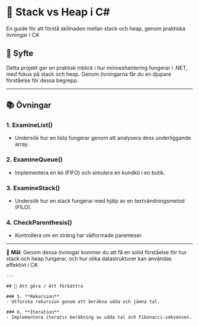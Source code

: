 
# 🧠 Stack vs Heap i C#
En guide för att förstå skillnaden mellan stack och heap, genom praktiska övningar i C#.

## 🧩 Syfte
Detta projekt ger en praktisk inblick i hur minneshantering fungerar i .NET, med fokus på stack och heap. Genom övningarna får du en djupare förståelse för dessa begrepp.

---

## 📚 Övningar

### 1. **ExamineList()**
- Undersök hur en lista fungerar genom att analysera dess underliggande array.

### 2. **ExamineQueue()**
-  Implementera en kö (FIFO) och simulera en kundkö i en butik.

### 3. **ExamineStack()**
-  Undersök hur en stack fungerar med hjälp av en textvändningsmetod (FILO).

### 4. **CheckParenthesis()**
- Kontrollera om en sträng har välformade parenteser.


---

🎯 **Mål**: Genom dessa övningar kommer du att få en solid förståelse för hur stack och heap fungerar, och hur olika datastrukturer kan användas effektivt i C#.
```
---

## 🔧 Att göra / Att förbättra

### 5. **Rekursion**
- Utforska rekursion genom att beräkna udda och jämna tal.

### 6. **Iteration**
- Implementera iterativ beräkning av udda tal och Fibonacci-sekvensen.
